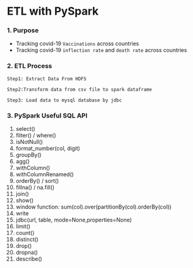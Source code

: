 # ETL with PySpark

### 1. Purpose 

* Tracking covid-19 `Vaccinations` across countries
* Tracking  covid-19 `inflection rate` and `death rate`  across countries

### 2. ETL Process
```
Step1: Extract Data From HDFS

Step2:Transform data from csv file to spark dataframe 

Step3: Load data to mysql database by jdbc 
```

### 3. PySpark Useful SQL API 
1. select()
2. filter() / where()
3. isNotNull()
4. format_number(col, digit)
5. groupBy()
6. agg()
7. withColumn()
8. withColumnRenamed()
9. orderBy() / sort()
10. fillna() / na.fill()
11. join()
12. show()
13. window function: sum(col).over(partitionBy(col).orderBy(col))
14. write
15. jdbc(url, table, mode=None,properties=None)
16. limit()
17. count()
18. distinct()
19. drop()
20. dropna()
21. describe()

